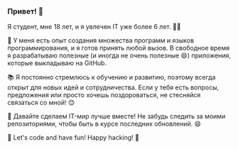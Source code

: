 ### Привет! 👋

Я студент, мне 18 лет, и я увлечен IT уже более 6 лет. 👨‍🎓

🚀 У меня есть опыт создания множества программ и языков программирования, и я готов принять любой вызов. В свободное время я разрабатываю полезные (и иногда не очень полезные 😄) приложения, которые выкладываю на GitHub.

📚 Я постоянно стремлюсь к обучению и развитию, поэтому всегда открыт для новых идей и сотрудничества. Если у тебя есть вопросы, предложения или просто хочешь поздороваться, не стесняйся связаться со мной! 😊

🌟 Давайте сделаем IT-мир лучше вместе! Не забудь следить за моими репозиториями, чтобы быть в курсе последних обновлений. 😄

🚀 Let's code and have fun! Happy hacking! 🚀
